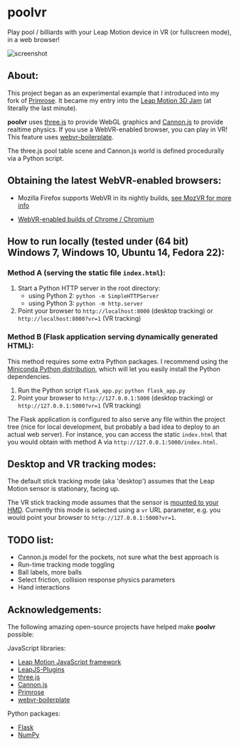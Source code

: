 # poolvr

Play pool / billiards with your Leap Motion device in VR (or fullscreen mode), in a web browser!

![screenshot](http://jzitelli.github.io/poolvr/images/screenshot.png)


## About:

This project began as an experimental example that I introduced into my fork of [Primrose](https://github.com/capnmidnight/Primrose).  It became my entry into the [Leap Motion 3D Jam](http://itch.io/jam/leapmotion3djam) (at literally the last minute).

**poolvr** uses [three.js](https://github.com/mrdoob/three.js) to provide WebGL graphics and [Cannon.js](https://github.com/schteppe/cannon.js) to provide realtime physics.
If you use a WebVR-enabled browser, you can play in VR!  This feature uses [webvr-boilerplate](https://github.com/borismus/webvr-boilerplate).

The three.js pool table scene and Cannon.js world is defined procedurally via a Python script.



## Obtaining the latest WebVR-enabled browsers:

- Mozilla Firefox supports WebVR in its nightly builds, [see MozVR for more info](http://mozvr.com)

- [WebVR-enabled builds of Chrome / Chromium](http://blog.tojicode.com/2014/07/bringing-vr-to-chrome.html)



## How to run locally (tested under (64 bit) Windows 7, Windows 10, Ubuntu 14, Fedora 22):

### Method A (serving the static file `index.html`):

1. Start a Python HTTP server in the root directory:
    - using Python 2: `python -m SimpleHTTPServer`
    - using Python 3: `python -m http.server`
2. Point your browser to `http://localhost:8000` (desktop tracking) or `http://localhost:8000?vr=1` (VR tracking)

### Method B (Flask application serving dynamically generated HTML):

This method requires some extra Python packages.  I recommend using the [Miniconda Python distribution](http://conda.pydata.org/miniconda.html), which will let you easily install the Python dependencies.

1. Run the Python script `flask_app.py`: `python flask_app.py`
2. Point your browser to `http://127.0.0.1:5000` (desktop tracking) or `http://127.0.0.1:5000?vr=1` (VR tracking)

The Flask application is configured to also serve any file within the project tree (nice for local development, but probably a bad idea to deploy to an actual web server).
For instance, you can access the static `index.html` that you would obtain with method A via `http://127.0.0.1:5000/index.html`.



## Desktop and VR tracking modes:

The default stick tracking mode (aka 'desktop') assumes that the Leap Motion sensor is stationary, facing up.

The VR stick tracking mode assumes that the sensor is [mounted to your HMD](https://developer.leapmotion.com/vr-setup).
Currently this mode is selected using a `vr` URL parameter, e.g. you would point your browser to `http://127.0.0.1:5000?vr=1`.



## TODO list:

- Cannon.js model for the pockets, not sure what the best approach is
- Run-time tracking mode toggling
- Ball labels, more balls
- Select friction, collision response physics parameters
- Hand interactions



## Acknowledgements:

The following amazing open-source projects have helped make **poolvr** possible:

JavaScript libraries:
  - [Leap Motion JavaScript framework](https://github.com/leapmotion/leapjs)
  - [LeapJS-Plugins](https://github.com/leapmotion/leapjs-plugins)
  - [three.js](https://github.com/mrdoob/three.js)
  - [Cannon.js](https://github.com/schteppe/cannon.js)
  - [Primrose](https://github.com/capnmidnight/Primrose)
  - [webvr-boilerplate](https://github.com/borismus/webvr-boilerplate)

Python packages:
  - [Flask](http://flask.pocoo.org/)
  - [NumPy](http://www.numpy.org)
